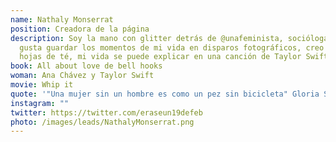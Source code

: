 ```yaml
---
name: Nathaly Monserrat
position: Creadora de la página
description: Soy la mano con glitter detrás de @unafeminista, socióloga, me
  gusta guardar los momentos de mi vida en disparos fotográficos, creo en las
  hojas de té, mi vida se puede explicar en una canción de Taylor Swift.
book: All about love de bell hooks
woman: Ana Chávez y Taylor Swift
movie: Whip it
quote: '"Una mujer sin un hombre es como un pez sin bicicleta" Gloria Steinem'
instagram: ""
twitter: https://twitter.com/eraseun19defeb
photo: /images/leads/NathalyMonserrat.png
---
```

